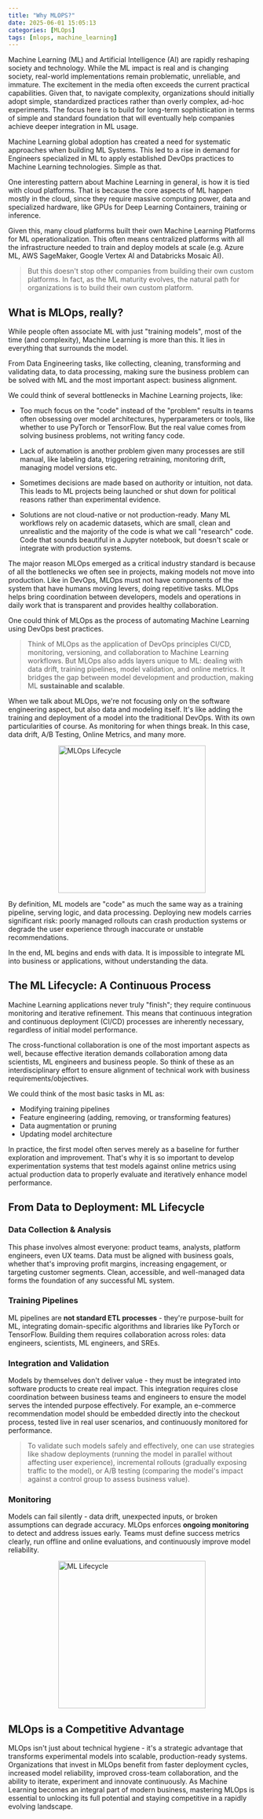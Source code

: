```yaml
--- 
title: "Why MLOPS?"
date: 2025-06-01 15:05:13 
categories: [MLOps] 
tags: [mlops, machine_learning] 
--- 
```


Machine Learning (ML) and Artificial Intelligence (AI) are rapidly reshaping society and technology. While the ML impact is real and is changing society, real-world implementations remain problematic, unreliable, and immature. The excitement in the media often exceeds the current practical capabilities. Given that, to navigate complexity, organizations should initially adopt simple, standardized practices rather than overly complex, ad-hoc experiments. The focus here is to build for long-term sophistication in terms of simple and standard foundation that will eventually help companies achieve deeper integration in ML usage.

Machine Learning global adoption has created a need for systematic approaches when building ML Systems. This led to a rise in demand for Engineers specialized in ML to apply established DevOps practices to Machine Learning technologies. Simple as that.

One interesting pattern about Machine Learning in general, is how it is tied with cloud platforms. That is because the core aspects of ML happen mostly in the cloud, since they require massive computing power, data and specialized hardware, like GPUs for Deep Learning Containers, training or inference.

Given this, many cloud platforms built their own Machine Learning Platforms for ML operationalization. This often means centralized platforms with all the infrastructure needed to train and deploy models at scale (e.g. Azure ML, AWS SageMaker, Google Vertex AI and Databricks Mosaic AI).

> But this doesn't stop other companies from building their own custom platforms. In fact, as the ML maturity evolves, the natural path for organizations is to build their own custom platform.

## **What is MLOps, really?**

While people often associate ML with just "training models", most of the time (and complexity), Machine Learning is more than this. It lies in everything that surrounds the model.

From Data Engineering tasks, like collecting, cleaning, transforming and validating data, to data processing, making sure the business problem can be solved with ML and the most important aspect: business alignment.

We could think of several bottlenecks in Machine Learning projects, like:

- Too much focus on the "code" instead of the "problem" results in teams often obsessing over model architectures, hyperparameters or tools, like whether to use PyTorch or TensorFlow. But the real value comes from solving business problems, not writing fancy code.

- Lack of automation is another problem given many processes are still manual, like labeling data, triggering retraining, monitoring drift, managing model versions etc.

- Sometimes decisions are made based on authority or intuition, not data. This leads to ML projects being launched or shut down for political reasons rather than experimental evidence.

- Solutions are not cloud-native or not production-ready. Many ML workflows rely on academic datasets, which are small, clean and unrealistic and the majority of the code is what we call "research" code. Code that sounds beautiful in a Jupyter notebook, but doesn't scale or integrate with production systems.

The major reason MLOps emerged as a critical industry standard is because of all the bottlenecks we often see in projects, making models not move into production. Like in DevOps, MLOps must not have components of the system that have humans moving levers, doing repetitive tasks. MLOps helps bring coordination between developers, models and operations in daily work that is transparent and provides healthy collaboration.

One could think of MLOps as the process of automating Machine Learning using DevOps best practices.

> Think of MLOps as the application of DevOps principles CI/CD, monitoring, versioning, and collaboration to Machine Learning workflows. But MLOps also adds layers unique to ML: dealing with data drift, training pipelines, model validation, and online metrics. It bridges the gap between model development and production, making ML **sustainable and scalable**.

When we talk about MLOps, we're not focusing only on the software engineering aspect, but also data and modeling itself. It's like adding the training and deployment of a model into the traditional DevOps. With its own particularities of course. As monitoring for when things break. In this case, data drift, A/B Testing, Online Metrics, and many more.
<p>
    <img src="/assets/images/2025-06-01-why-mlops-matter/mlops_lifecycle.png" width="300px" alt="MLOps Lifecycle" style="display: block; margin: 0 auto;" />
</p>

By definition, ML models are "code" as much the same way as a training pipeline, serving logic, and data processing. Deploying new models carries significant risk: poorly managed rollouts can crash production systems or degrade the user experience through inaccurate or unstable recommendations.

In the end, ML begins and ends with data. It is impossible to integrate ML into business or applications, without understanding the data.

## **The ML Lifecycle: A Continuous Process**

Machine Learning applications never truly "finish"; they require continuous monitoring and iterative refinement. This means that continuous integration and continuous deployment (CI/CD) processes are inherently necessary, regardless of initial model performance.

The cross-functional collaboration is one of the most important aspects as well, because effective iteration demands collaboration among data scientists, ML engineers and business people. So think of these as an interdisciplinary effort to ensure alignment of technical work with business requirements/objectives.

We could think of the most basic tasks in ML as:

* Modifying training pipelines
* Feature engineering (adding, removing, or transforming features)
* Data augmentation or pruning
* Updating model architecture

In practice, the first model often serves merely as a baseline for further exploration and improvement. That's why it is so important to develop experimentation systems that test models against online metrics using actual production data to properly evaluate and iteratively enhance model performance.


## **From Data to Deployment: ML Lifecycle**

### **Data Collection & Analysis**

This phase involves almost everyone: product teams, analysts, platform engineers, even UX teams. Data must be aligned with business goals, whether that's improving profit margins, increasing engagement, or targeting customer segments. Clean, accessible, and well-managed data forms the foundation of any successful ML system.

### **Training Pipelines**

ML pipelines are **not standard ETL processes** - they're purpose-built for ML, integrating domain-specific algorithms and libraries like PyTorch or TensorFlow. Building them requires collaboration across roles: data engineers, scientists, ML engineers, and SREs.

### **Integration and Validation**

Models by themselves don't deliver value - they must be integrated into software products to create real impact. This integration requires close coordination between business teams and engineers to ensure the model serves the intended purpose effectively. For example, an e-commerce recommendation model should be embedded directly into the checkout process, tested live in real user scenarios, and continuously monitored for performance.

> To validate such models safely and effectively, one can use strategies like shadow deployments (running the model in parallel without affecting user experience), incremental rollouts (gradually exposing traffic to the model), or A/B testing (comparing the model's impact against a control group to assess business value).

### **Monitoring**

Models can fail silently - data drift, unexpected inputs, or broken assumptions can degrade accuracy. MLOps enforces **ongoing monitoring** to detect and address issues early. Teams must define success metrics clearly, run offline and online evaluations, and continuously improve model reliability.

<p>
    <img src="/assets/images/2025-06-01-why-mlops-matter/ml_lifecycle.png" width="300px" alt="ML Lifecycle" style="display: block; margin: 0 auto;" />
</p>

## **MLOps is a Competitive Advantage**

MLOps isn't just about technical hygiene - it's a strategic advantage that transforms experimental models into scalable, production-ready systems. Organizations that invest in MLOps benefit from faster deployment cycles, increased model reliability, improved cross-team collaboration, and the ability to iterate, experiment and innovate continuously. As Machine Learning becomes an integral part of modern business, mastering MLOps is essential to unlocking its full potential and staying competitive in a rapidly evolving landscape.
